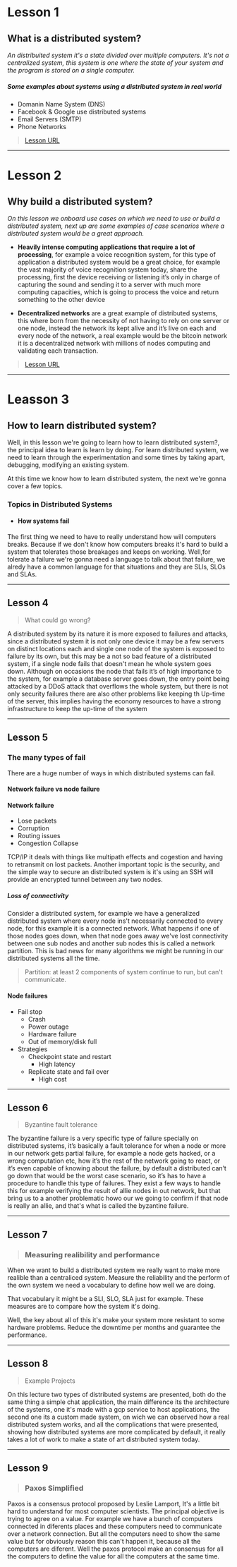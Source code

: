 # Lesson 1 
## What is a distributed system?

_An distribuited system it's a state divided over multiple computers. It's not a centralized system, this system is one where  the state of your system and the program is stored on a single computer._

##### Some examples about systems using a distributed system in real world
- Domanin Name System (DNS)
- Facebook & Google use distributed systems
- Email Servers (SMTP)
- Phone Networks
> [Lesson URL](https://www.youtube.com/watch?v=7VbL89mKK3M&list=PLOE1GTZ5ouRPbpTnrZ3Wqjamfwn_Q5Y9A)
---

# Lesson 2 
## Why build a distributed system?
_On this lesson we onboard use cases on which we need to use or build a distributed system, next up are some examples of case scenarios where a distributed system would be a great approach._ 

- **Heavily intense computing applications that require a lot of processing**, for example a voice recognition system, for this type of application a distributed system would be a great choice, for example the vast majority of voice recognition system today, share the processing, first the device receiving or listening it’s only in charge of capturing the sound and sending it to a server with much more computing capacities, which is going to process the voice and return something to the other device


- **Decentralized networks** are a great example of distributed systems, this where born from the necessity of not having to rely on one server or one node, instead the network its kept alive and it’s live on each and every node of the network, a real example would be the bitcoin network it is a decentralized network with millions of nodes computing and validating each transaction.
> [Lesson URL](https://www.youtube.com/watch?v=pMQzLVK39Kk&list=PLOE1GTZ5ouRPbpTnrZ3Wqjamfwn_Q5Y9A&index=2)

---
# Leasson 3
## How to learn distributed system?

Well, in this lesson we're going to learn how to learn distributed system?, the principal idea to learn is learn by doing.
For learn distributed system, we need to learn through the experimentation and some times by taking apart, debugging, modifying an existing system.

At this time we know how to learn distributed system, the next we're gonna cover a few topics.

### Topics in Distributed Systems

- #### How systems fail

The first thing we need to have to really understand how will computers breaks. Because if we don't know how computers breaks it's hard to build a system that tolerates those breakages and keeps on working.
Well,for tolerate a failure we're gonna need a language to talk about that failure, we alredy have a common language for that situations and they are SLIs, SLOs and SLAs.

---

## Lesson 4 
> What could go wrong? 

A distributed system by its nature it is more exposed to failures and attacks, since a distributed system it is not only one device it may be a few servers on distinct locations each and single one node of the system is exposed to failure by its own, but this may be a not so bad feature of a distributed system, if a single node fails that doesn't mean he whole system goes down. Although on occasions the node that fails it’s of high importance to the system, for example a database server goes down, the entry point being attacked by a DDoS attack that overflows the whole system, but there is not only security failures there are also other problems like keeping th Up-time of the server, this implies having the economy resources to have a strong infrastructure to keep the up-time of the system

---

## Lesson 5
### The many types of fail

There are a huge number of ways in which distributed systems can fail.

#### Network failure vs node failure

#### Network failure
- Lose packets
- Corruption
- Routing issues
- Congestion Collapse
 
TCP/IP it deals with things like multipath effects and cogestion and having to retransmit on lost packets.
Another important topic is the security, and the simple way to secure an distributed system is it's using an SSH will provide an encrypted tunnel between any two nodes. 

##### Loss of connectivity

Consider a distributed system, for example we have a generalized distributed system where every node ins't necessarily connected to every node, for this example it is a connected network. What happens if one of those nodes goes down, when that node goes away we've lost connectivity between one sub nodes and another sub nodes this is called a network partition. This is bad news for many algorithms we might be running in our distributed systems all the time.

> Partition: at least 2 components of system continue to run, but can't communicate.

#### Node failures
- Fail stop
  - Crash
  - Power outage
  - Hardware failure
  - Out of memory/disk full
- Strategies
  - Checkpoint state and restart
    - High latency
  - Replicate state and fail over
    - High cost


---

## Lesson 6

> Byzantine fault tolerance

The byzantine failure is a very specific type of failure specially on distributed systems, it’s basically a fault tolerance for when a node or more in our network gets partial failure, for example a node gets hacked, or a wrong computation etc, how it’s the rest of the network going to react, or it’s even capable of knowing about the failure, by default a distributed can’t go down that would be the worst case scenario, so it’s has to have a procedure to handle this type of failures. They exist a few ways to handle this for example verifying the result of allie nodes in out network, but that bring us to a another problematic howo our we going to confirm if that node is really an allie, and that's what is called the byzantine failure.


--- 
## Lesson 7
> ### Measuring realibility and performance

When we want to build a distributed system we really want to make more realible than a centraliced system. Measure the reliability and the perform of the own system we need a vocabulary to define how well we are doing.

That vocabulary it might be a SLI, SLO, SLA just for example. These measures are to compare how the system it's doing.

Well, the key about all of this it's make your system more resistant to some hardware problems. Reduce the downtime per months and guarantee the performance.

---
## Lesson 8

>Example Projects

On this lecture two types of distributed systems are presented, both do the same thing a simple chat application, the main difference its the architecture of the systems, one it's made with a  gcp service to host applications, the second one its a custom made system, on wich we can observed how a real  distributed system works, and all the complications that were presented, showing how distributed systems are more complicated by default, it really takes a lot of work to make a state of art distributed system today.

---
## Lesson 9 
> ### Paxos Simplified

Paxos is a consensus protocol proposed by Leslie Lamport, It's a little bit hard to understand for most computer scientists. The principal objective is trying to agree on a value. For example we have a bunch of computers connected in diferents places and these computers need to communicate over a network connection. But all the computers need to show the same value but for obviously reason this can't happen it, because all the computers are diferent. Well the paxos protocol make an consensus for all the computers to define the value for all the computers at the same time.
